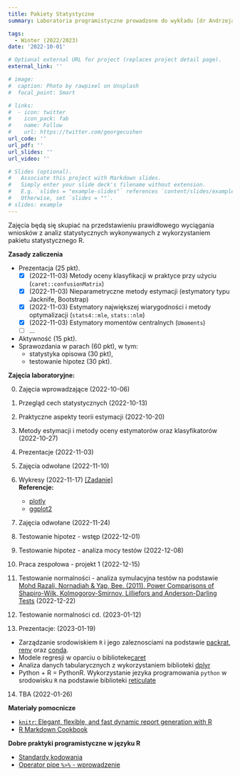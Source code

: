 ```yaml
---
title: Pakiety Statystyczne
summary: Laboratoria programistyczne prowadzone do wykładu [dr Andrzeja Giniewicza](http://prac.im.pwr.edu.pl/~giniew/doku.php?id=rok2223:zimowy:ps), w semestrze zimowym 2022/2023 dla studentów Wydziału Matematycznego, studiów I stopnia, kierunek Matematyka Stosowana. 

tags:
  - Winter (2022/2023)
date: '2022-10-01'

# Optional external URL for project (replaces project detail page).
external_link: ''

# image:
#  caption: Photo by rawpixel on Unsplash
#  focal_point: Smart

# links:
#  - icon: twitter
#    icon_pack: fab
#    name: Follow
#    url: https://twitter.com/georgecushen
url_code: ''
url_pdf: ''
url_slides: ''
url_video: ''

# Slides (optional).
#   Associate this project with Markdown slides.
#   Simply enter your slide deck's filename without extension.
#   E.g. `slides = "example-slides"` references `content/slides/example-slides.md`.
#   Otherwise, set `slides = ""`.
# slides: example
---
```


Zajęcia będą się skupiać na przedstawieniu prawidłowego wyciągania wniosków z analiz statystycznych wykonywanych z wykorzystaniem pakietu statystycznego R.

**Zasady zaliczenia**
- Prezentacja (25 pkt).
  - [x] (2022-11-03) Metody oceny klasyfikacji w praktyce przy użyciu (`caret::confusionMatrix`) 
  - [x] (2022-11-03) Nieparametryczne metody estymacji (estymatory typu Jacknife, Bootstrap)
  - [x] (2022-11-03) Estymatory największej wiarygodności i metody optymalizacji (`stats4::mle`, `stats::nlm`) 
  - [x] (2022-11-03) Estymatory momentów centralnych (`Umoments`)
  - [ ] ...
- Aktywność (15 pkt).
- Sprawozdania w parach (60 pkt), w tym:
  - statystyka opisowa (30 pkt),
  - testowanie hipotez (30 pkt).

**Zajęcia laboratoryjne:**

0. Zajęcia wprowadzające (2022-10-06)
1. Przegląd cech statystycznych (2022-10-13)
2. Praktyczne aspekty teorii estymacji (2022-10-20) 
3. Metody estymacji i metody oceny estymatorów oraz klasyfikatorów (2022-10-27)
4. Prezentacje (2022-11-03)
5. Zajęcia odwołane (2022-11-10)
6. Wykresy (2022-11-17)
  [[Zadanie]](https://biocorecrg.github.io/CRG_RIntroduction/exercise-12-ggplot2.html)</br>
  **Referencje:**
      - [plotly](https://plotly.com/r/)
      - [ggplot2](https://ggplot2.tidyverse.org/)
7. Zajęcia odwołane (2022-11-24)
8. Testowanie hipotez - wstęp (2022-12-01)
9. Testowanie hipotez - analiza mocy testów (2022-12-08)
10. Praca zespołowa - projekt 1 (2022-12-15)
11. Testowanie normalności - analiza symulacyjna testów na podstawie [Mohd Razali, Nornadiah & Yap, Bee. (2011). Power Comparisons of Shapiro-Wilk, Kolmogorov-Smirnov, Lilliefors and Anderson-Darling Tests](https://www.researchgate.net/profile/Bee-Yap/publication/267205556_Power_Comparisons_of_Shapiro-Wilk_Kolmogorov-Smirnov_Lilliefors_and_Anderson-Darling_Tests/links/5477245b0cf29afed61446e1/Power-Comparisons-of-Shapiro-Wilk-Kolmogorov-Smirnov-Lilliefors-and-Anderson-Darling-Tests.pdf) (2022-12-22) 

12. Testowanie normalności cd. (2023-01-12)
13. Prezentacje: (2023-01-19)
  - Zarządzanie srodowiskiem `R` i jego zaleznosciami na podstawie [packrat](https://rstudio.github.io/packrat/), [renv](https://rstudio.github.io/renv/articles/renv.html) oraz [conda](https://docs.anaconda.com/anaconda/user-guide/tasks/using-r-language/).
  - Modele regresji w oparciu o biblioteke[caret](https://topepo.github.io/caret/)
  - Analiza danych tabularycznych z wykorzystaniem biblioteki [dplyr](https://dplyr.tidyverse.org/)
  - Python + R = PythonR. Wykorzystanie jezyka programowania `python` w srodowisku `R` na podstawie biblioteki [reticulate](https://rstudio.github.io/reticulate/index.html)
14. TBA (2022-01-26)

**Materiały pomocnicze**
- [`knitr`: Elegant, flexible, and fast dynamic report generation with R](https://yihui.org/knitr/)
- [R Markdown Cookbook](https://bookdown.org/yihui/rmarkdown-cookbook/)

**Dobre praktyki programistyczne w języku R**
- [Standardy kodowania](https://style.tidyverse.org/)
- [Operator pipe `%>%` - wprowadzenie](https://www.datacamp.com/tutorial/pipe-r-tutorial)

